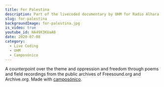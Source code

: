 ```yaml
---
title: For Palestina
description: Part of the livecoded documentary by UHM for Radio Alhara (Palestina)
slug: for-palestina
backgroundImage: for-palestina.jpg
is_video: true
youtube_id: HA49X3KUaA8
date: 2020-07-08
category:
  - Live Coding
  - UHM
  - Camposónico
---
```


A counterpoint over the theme and oppression and freedom through poems and field recordings from the public archives of Freesound.org and Archive.org. Made with [camposónico](https://github.com/diegovdc/camposonico).
